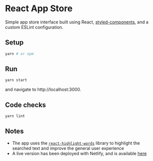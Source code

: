 # React App Store

Simple app store interface built using React, [styled-components](https://styled-components.com), and a custom ESLint configuration.

## Setup

```sh
yarn # or npm
```

## Run

```sh
yarn start
```

and navigate to http://localhost:3000.

## Code checks

```sh
yarn lint
```

## Notes

- The app uses the [`react-highlight-words`](https://github.com/bvaughn/react-highlight-words) library to highlight the searched text and improve the general user experience
- A live version has been deployed with Netlify, and is available [here](https://react-app-store.netlify.com)
